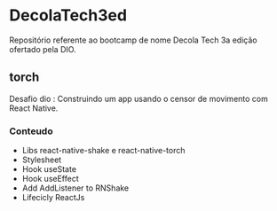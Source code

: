 # DecolaTech3ed
Repositório referente ao bootcamp de nome Decola Tech 3a edição ofertado pela DIO.

## torch

Desafio dio : Construindo um app usando o censor de movimento com React Native.

### Conteudo

- Libs  react-native-shake e react-native-torch
- Stylesheet
- Hook useState
- Hook useEffect
- Add AddListener to RNShake
- Lifecicly ReactJs
